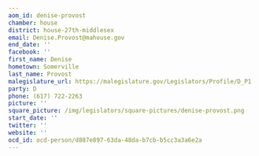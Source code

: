 ```yaml
---
aom_id: denise-provost
chamber: house
district: house-27th-middlesex
email: Denise.Provost@mahouse.gov
end_date: ''
facebook: ''
first_name: Denise
hometown: Somerville
last_name: Provost
malegislature_url: https://malegislature.gov/Legislators/Profile/D_P1
party: D
phone: (617) 722-2263
picture: ''
square_picture: /img/legislators/square-pictures/denise-provost.png
start_date: ''
twitter: ''
website: ''
ocd_id: ocd-person/d887e897-63da-48da-b7cb-b5cc3a3a6e2a
---
```

